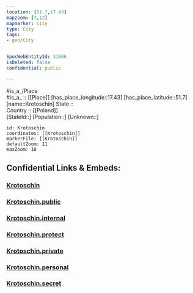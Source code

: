 ```yaml
---
location: [51.7,17.43] 
mapzoom: [7,12] 
mapmarker: city 
type: City
tags:
- geo/City


SpocWebEntityId: 31666
isDeleted: false
confidential: public

---
```

#is_a_/Place  
#is_a_ :: [[Place]] 
[has_place_longitude::17.43] 
[has_place_latitude::51.7] 
[name::Krotoschin] 
State ::  
Country :: [[Poland]]  
[StateId::] 
[Population::] 
[Unknown::] 


```leaflet
id: Krotoschin
coordinates: [[Krotoschin]] 
markerFile: [[Krotoschin]] 
defaultZoom: 11 
maxZoom: 18
```


## Confidential Links & Embeds: 

### [Krotoschin](/_Standards/Earth/Continent/Europe/Europe~East/Poland/Provinces~Poland/Greater_Poland/City/Krotoschin.md) 

### [Krotoschin.public](/_public/Earth/Continent/Europe/Europe~East/Poland/Provinces~Poland/Greater_Poland/City/Krotoschin.public.md) 

### [Krotoschin.internal](/_internal/Earth/Continent/Europe/Europe~East/Poland/Provinces~Poland/Greater_Poland/City/Krotoschin.internal.md) 

### [Krotoschin.protect](/_protect/Earth/Continent/Europe/Europe~East/Poland/Provinces~Poland/Greater_Poland/City/Krotoschin.protect.md) 

### [Krotoschin.private](/_private/Earth/Continent/Europe/Europe~East/Poland/Provinces~Poland/Greater_Poland/City/Krotoschin.private.md) 

### [Krotoschin.personal](/_personal/Earth/Continent/Europe/Europe~East/Poland/Provinces~Poland/Greater_Poland/City/Krotoschin.personal.md) 

### [Krotoschin.secret](/_secret/Earth/Continent/Europe/Europe~East/Poland/Provinces~Poland/Greater_Poland/City/Krotoschin.secret.md)

